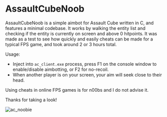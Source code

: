 # AssaultCubeNoob
AssaultCubeNoob is a simple aimbot for Assault Cube written in C, and features a minimal codebase. It works by walking the entity list and checking if the entity is currently on screen and above 0 hitpoints. It was made as a test to see how quickly and easily cheats can be made for a typical FPS game, and took around 2 or 3 hours total.

Usage:  
- Inject into `ac_client.exe` process, press F1 on the console window to enable/disable aimbotting, or F2 for no-recoil.  
- When another player is on your screen, your aim will seek close to their head.  

Using cheats in online FPS games is for n00bs and I do not advise it.

Thanks for taking a look!

![ac_noobie](https://github.com/AlSch092/AssaultCubeNoob/assets/94417808/fa8dbba5-83cf-4801-b833-8c1fa867161d)
